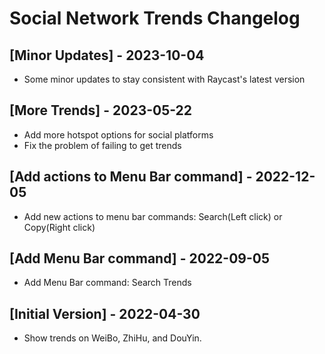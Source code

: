 # Social Network Trends Changelog

## [Minor Updates] - 2023-10-04

- Some minor updates to stay consistent with Raycast's latest version

## [More Trends] - 2023-05-22

- Add more hotspot options for social platforms
- Fix the problem of failing to get trends

## [Add actions to Menu Bar command] - 2022-12-05

- Add new actions to menu bar commands: Search(Left click) or Copy(Right click)

## [Add Menu Bar command] - 2022-09-05

- Add Menu Bar command: Search Trends

## [Initial Version] - 2022-04-30

- Show trends on WeiBo, ZhiHu, and DouYin.
